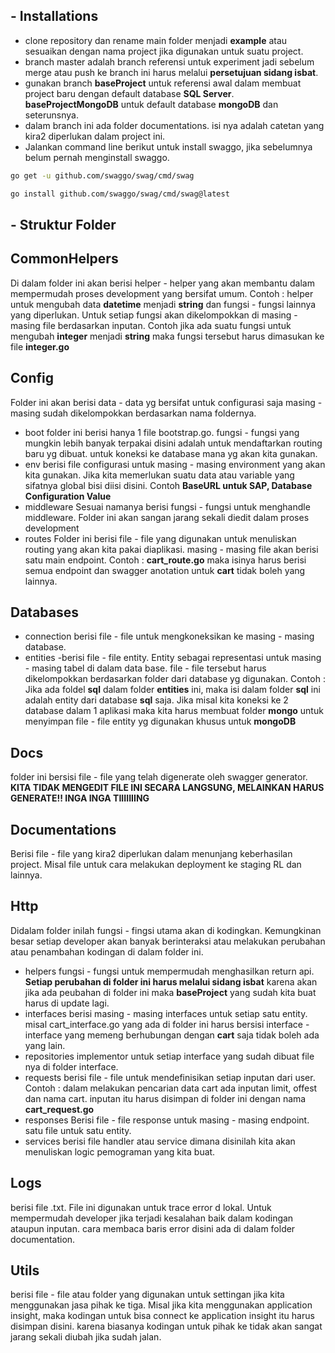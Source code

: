 ## - Installations
- clone repository dan rename main folder menjadi **example** atau sesuaikan dengan nama project jika digunakan untuk suatu project.
- branch master adalah branch referensi untuk experiment jadi sebelum merge atau push ke branch ini harus melalui **persetujuan sidang isbat**.
- gunakan branch **baseProject** untuk referensi awal dalam membuat project baru dengan default database **SQL Server**. **baseProjectMongoDB** untuk default database **mongoDB** dan seterunsnya. 
- dalam branch ini ada folder documentations. isi nya adalah catetan yang kira2 diperlukan dalam project ini.
- Jalankan command line berikut untuk install swaggo, jika sebelumnya belum pernah menginstall swaggo.
```sh
go get -u github.com/swaggo/swag/cmd/swag

go install github.com/swaggo/swag/cmd/swag@latest
```

## - Struktur Folder
## CommonHelpers
   Di dalam folder ini akan berisi helper - helper yang akan membantu dalam mempermudah proses development yang bersifat umum. Contoh : helper untuk mengubah data **datetime** menjadi **string** dan fungsi - fungsi lainnya yang diperlukan. Untuk setiap fungsi akan dikelompokkan di masing - masing file berdasarkan inputan. Contoh jika ada suatu fungsi untuk mengubah **integer** menjadi **string** maka fungsi tersebut harus dimasukan ke file **integer.go**

## Config
 Folder ini akan berisi data - data yg bersifat untuk configurasi saja masing - masing sudah dikelompokkan berdasarkan nama foldernya.
 
 - boot 
   folder ini berisi hanya 1 file bootstrap.go. fungsi - fungsi yang mungkin lebih banyak terpakai disini adalah untuk mendaftarkan routing baru yg dibuat. untuk koneksi ke database mana yg akan kita gunakan. 
- env
  berisi file configurasi untuk masing - masing environment yang akan kita gunakan. Jika kita memerlukan suatu data atau variable yang sifatnya global bisi diisi disini. Contoh **BaseURL untuk SAP, Database Configuration Value**
- middleware
  Sesuai namanya berisi fungsi - fungsi untuk menghandle middleware. Folder ini akan sangan jarang sekali diedit dalam proses development
- routes
  Folder ini berisi file - file yang digunakan untuk menuliskan routing yang akan kita pakai diaplikasi. masing - masing file akan berisi satu main endpoint. Contoh : **cart_route.go** maka isinya harus berisi semua endpoint dan swagger anotation untuk **cart** tidak boleh yang lainnya. 
## Databases
 - connection 
   berisi file - file untuk mengkoneksikan ke masing - masing database.
 - entities
 -berisi file - file entity. Entity sebagai representasi untuk masing - masing tabel di dalam data base. file - file tersebut harus dikelompokkan berdasarkan folder dari database yg digunakan. Contoh : Jika ada foldel **sql** dalam folder **entities** ini, maka isi dalam folder **sql** ini adalah entity dari database **sql** saja. Jika misal kita koneksi ke 2 database dalam 1 aplikasi maka kita harus membuat folder **mongo** untuk menyimpan file - file entity yg digunakan khusus untuk **mongoDB**
## Docs
 folder ini bersisi file - file yang telah digenerate oleh swagger generator. **KITA TIDAK MENGEDIT FILE INI SECARA LANGSUNG, MELAINKAN HARUS GENERATE!! INGA INGA TIIIIIIING**
## Documentations
 Berisi file - file yang kira2 diperlukan dalam menunjang keberhasilan project. Misal file untuk cara melakukan deployment ke staging RL dan lainnya.
## Http
  Didalam folder inilah fungsi - fingsi utama akan di kodingkan. Kemungkinan besar setiap developer akan banyak berinteraksi atau melakukan perubahan atau penambahan kodingan di dalam folder ini.

- helpers 
  fungsi - fungsi untuk mempermudah menghasilkan return api. **Setiap perubahan di folder ini harus melalui sidang isbat** karena akan jika ada peubahan di folder ini maka **baseProject** yang sudah kita buat harus di update lagi.
- interfaces
 berisi masing - masing interfaces untuk setiap satu entity. misal cart_interface.go yang ada di folder ini harus bersisi interface - interface yang memeng berhubungan dengan **cart** saja tidak boleh ada yang lain.
- repositories
  implementor untuk setiap interface yang sudah dibuat file nya di folder interface.
- requests
 berisi file - file untuk mendefinisikan setiap inputan dari user. Contoh : dalam melakukan pencarian data cart ada inputan limit, offest dan nama cart. inputan itu harus disimpan di folder ini dengan nama **cart_request.go**
- responses
 Berisi file - file response untuk masing - masing endpoint. satu file untuk satu entity.
- services
 berisi file handler atau service dimana disinilah kita akan menuliskan logic pemograman yang kita buat. 
## Logs
 berisi file .txt. File ini digunakan untuk trace error d lokal. Untuk mempermudah developer jika terjadi kesalahan baik dalam kodingan ataupun inputan. cara membaca  baris error disini ada di dalam folder documentation.
## Utils
 berisi file - file atau folder yang digunakan untuk settingan jika kita menggunakan jasa pihak ke tiga. Misal jika kita menggunakan application insight, maka kodingan untuk bisa connect ke application insight itu harus disimpan disini. karena biasanya kodingan untuk pihak ke tidak akan sangat jarang sekali diubah jika sudah jalan.